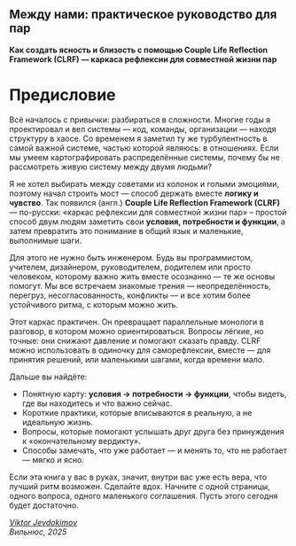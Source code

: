 ## Между нами: практическое руководство для пар

**Как создать ясность и близость с помощью Couple Life Reflection Framework (CLRF) — каркаса рефлексии для совместной жизни пар**

# Предисловие

Всё началось с привычки: разбираться в сложности. Многие годы я проектировал и вел системы — код, команды, организации — находя структуру в хаосе. Со временем я заметил ту же турбулентность в самой важной системе, частью которой являюсь: в отношениях. Если мы умеем картографировать распределённые системы, почему бы не рассмотреть живую систему между двумя людьми?

Я не хотел выбирать между советами из колонок и голыми эмоциями, поэтому начал строить мост — способ держать вместе **логику и чувство**. Так появился (англ.) **Couple Life Reflection Framework (CLRF)** — по-русски: «каркас рефлексии для совместной жизни пар» – простой способ двум людям заметить свои **условия, потребности и функции**, а затем превратить это понимание в общий язык и маленькие, выполнимые шаги.

Для этого не нужно быть инженером. Будь вы программистом, учителем, дизайнером, руководителем, родителем или просто человеком, которому важно жить вместе осознанно — те же основы помогут. Мы все встречаем знакомые трения — неопределённость, перегруз, несогласованность, конфликты — и все хотим более устойчивого ритма, с которым можно жить.

Этот каркас практичен. Он превращает параллельные монологи в разговор, в котором можно ориентироваться. Вопросы лёгкие, но точные: они снижают давление и помогают сказать правду. CLRF можно использовать в одиночку для саморефлексии, вместе — для принятия решений, или маленькими шагами, когда времени мало.

Дальше вы найдёте:

- Понятную карту: **условия → потребности → функции**, чтобы видеть, где вы находитесь и что важно сейчас.
- Короткие практики, которые вписываются в реальную, а не идеальную жизнь.
- Вопросы, которые помогают услышать друг друга без принуждения к «окончательному вердикту».
- Способы замечать, что уже работает — и менять то, что не работает — мягко и ясно.

Если эта книга у вас в руках, значит, внутри вас уже есть вера, что лучший ритм возможен. Сделайте вдох. Начните с одной страницы, одного вопроса, одного маленького соглашения. Пусть этого сегодня будет достаточно.

_[Viktor Jevdokimov](https://www.linkedin.com/in/viktor-jevdokimov)_<br/>
_Вильнюс, 2025_

